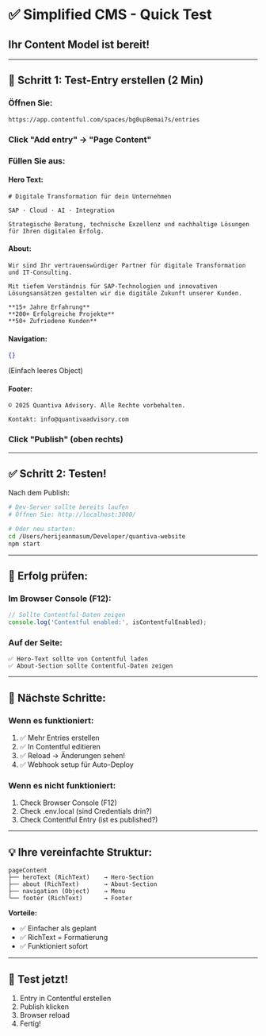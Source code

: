 # ✅ Simplified CMS - Quick Test

## Ihr Content Model ist bereit!

---

## 🎯 **Schritt 1: Test-Entry erstellen (2 Min)**

### **Öffnen Sie:**
```
https://app.contentful.com/spaces/bg0up8emai7s/entries
```

### **Click "Add entry" → "Page Content"**

### **Füllen Sie aus:**

#### **Hero Text:**
```
# Digitale Transformation für dein Unternehmen

SAP · Cloud · AI · Integration

Strategische Beratung, technische Exzellenz und nachhaltige Lösungen für Ihren digitalen Erfolg.
```

#### **About:**
```
Wir sind Ihr vertrauenswürdiger Partner für digitale Transformation und IT-Consulting. 

Mit tiefem Verständnis für SAP-Technologien und innovativen Lösungsansätzen gestalten wir die digitale Zukunft unserer Kunden.

**15+ Jahre Erfahrung**
**200+ Erfolgreiche Projekte**
**50+ Zufriedene Kunden**
```

#### **Navigation:**
```json
{}
```
(Einfach leeres Object)

#### **Footer:**
```
© 2025 Quantiva Advisory. Alle Rechte vorbehalten.

Kontakt: info@quantivaadvisory.com
```

### **Click "Publish"** (oben rechts)

---

## ✅ **Schritt 2: Testen!**

Nach dem Publish:

```bash
# Dev-Server sollte bereits laufen
# Öffnen Sie: http://localhost:3000/

# Oder neu starten:
cd /Users/herijeanmasum/Developer/quantiva-website
npm start
```

---

## 🎉 **Erfolg prüfen:**

### **Im Browser Console (F12):**
```javascript
// Sollte Contentful-Daten zeigen
console.log('Contentful enabled:', isContentfulEnabled);
```

### **Auf der Seite:**
```
✅ Hero-Text sollte von Contentful laden
✅ About-Section sollte Contentful-Daten zeigen
```

---

## 🚀 **Nächste Schritte:**

### **Wenn es funktioniert:**
1. ✅ Mehr Entries erstellen
2. ✅ In Contentful editieren
3. ✅ Reload → Änderungen sehen!
4. ✅ Webhook setup für Auto-Deploy

### **Wenn es nicht funktioniert:**
1. Check Browser Console (F12)
2. Check .env.local (sind Credentials drin?)
3. Check Contentful Entry (ist es published?)

---

## 💡 **Ihre vereinfachte Struktur:**

```
pageContent
├── heroText (RichText)    → Hero-Section
├── about (RichText)       → About-Section
├── navigation (Object)    → Menu
└── footer (RichText)      → Footer
```

**Vorteile:**
- ✅ Einfacher als geplant
- ✅ RichText = Formatierung
- ✅ Funktioniert sofort

---

## 🎯 **Test jetzt!**

1. Entry in Contentful erstellen
2. Publish klicken
3. Browser reload
4. Fertig!




